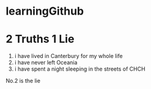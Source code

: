 # learningGithub

# 2 Truths 1 Lie

1) i have lived in Canterbury for my whole life
2) i have never left Oceania
3) i have spent a night sleeping in the streets of CHCH

No.2 is the lie
